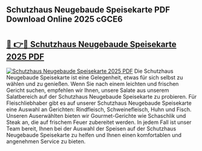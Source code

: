 ## Schutzhaus Neugebaude Speisekarte PDF Download Online 2025 cGCE6

# <h2><a href="http://gca0irt.nevu.top/?p=Schutzhaus+Neugebaude+Speisekarte">🔗 👉🔴 Schutzhaus Neugebaude Speisekarte 2025 PDF</a></h2>

[![Schutzhaus Neugebaude Speisekarte 2025 PDF](https://i.imgur.com/dBaPXMq.png)](http://gca0irt.nevu.top/?p=Schutzhaus+Neugebaude+Speisekarte)
Die Schutzhaus Neugebaude Speisekarte ist eine Gelegenheit, etwas für sich selbst zu wählen und zu genießen. Wenn Sie nach einem leichten und frischen Gericht suchen, empfehlen wir Ihnen, unsere Salate aus unserem Salatbereich auf der Schutzhaus Neugebaude Speisekarte zu probieren. Für Fleischliebhaber gibt es auf unserer Schutzhaus Neugebaude Speisekarte eine Auswahl an Gerichten: Rindfleisch, Schweinefleisch, Huhn und Fisch. Unseren Auserwählten bieten wir Gourmet-Gerichte wie Schaschlik und Steak an, die auf frischem Feuer zubereitet werden. In jedem Fall ist unser Team bereit, Ihnen bei der Auswahl der Speisen auf der Schutzhaus Neugebaude Speisekarte zu helfen und Ihnen einen komfortablen und angenehmen Service zu bieten.
